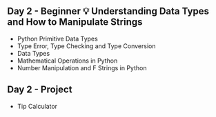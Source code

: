 ## Day 2 - Beginner 💡 Understanding Data Types and How to Manipulate Strings
- Python Primitive Data Types
- Type Error, Type Checking and Type Conversion
- Data Types
- Mathematical Operations in Python
- Number Manipulation and F Strings in Python
## Day 2 - Project
- Tip Calculator
